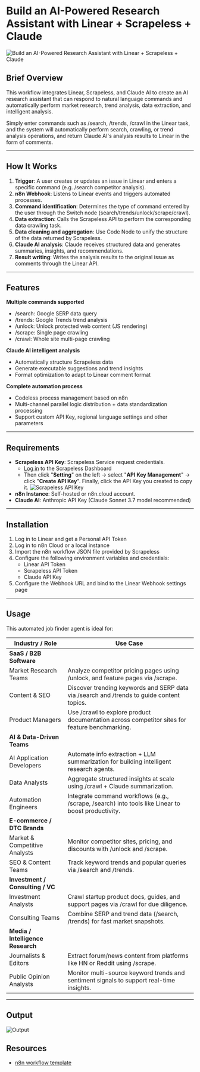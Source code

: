 # Build an AI-Powered Research Assistant with Linear + Scrapeless + Claude

![Build an AI-Powered Research Assistant with Linear + Scrapeless + Claude](./ai-powered-research-assistant.png)

## Brief Overview

This workflow integrates Linear, Scrapeless, and Claude AI to create an AI research assistant that can respond to natural language commands and automatically perform market research, trend analysis, data extraction, and intelligent analysis.

Simply enter commands such as /search, /trends, /crawl in the Linear task, and the system will automatically perform search, crawling, or trend analysis operations, and return Claude AI's analysis results to Linear in the form of comments.

---

## How It Works

1. **Trigger**: A user creates or updates an issue in Linear and enters a specific command (e.g. /search competitor analysis).
2. **n8n Webhook**: Listens to Linear events and triggers automated processes.
3. **Command identification**: Determines the type of command entered by the user through the Switch node (search/trends/unlock/scrape/crawl).
4. **Data extraction**: Calls the Scrapeless API to perform the corresponding data crawling task.
5. **Data cleaning and aggregation**: Use Code Node to unify the structure of the data returned by Scrapeless.
6. **Claude AI analysis**: Claude receives structured data and generates summaries, insights, and recommendations.
7. **Result writing**: Writes the analysis results to the original issue as comments through the Linear API.

---

## Features

**Multiple commands supported**

- /search: Google SERP data query
- /trends: Google Trends trend analysis
- /unlock: Unlock protected web content (JS rendering)
- /scrape: Single page crawling
- /crawl: Whole site multi-page crawling

**Claude AI intelligent analysis**

- Automatically structure Scrapeless data
- Generate executable suggestions and trend insights
- Format optimization to adapt to Linear comment format

**Complete automation process**

- Codeless process management based on n8n
- Multi-channel parallel logic distribution + data standardization processing
- Support custom API Key, regional language settings and other parameters

---

## Requirements

- **Scrapeless API Key**: Scrapeless Service request credentials.
  - [Log in](https://app.scrapeless.com/passport/login?utm_source=github&utm_medium=n8n-integration&utm_campaign=ai-powered-research-assistant) to the Scrapeless Dashboard
  - Then click "**Setting**" on the left -> select "**API Key Management**" -> click "**Create API Key**". Finally, click the API Key you created to copy it. ![Scrapeless API Key](../../get-scrapeless-api-key.png)
- **n8n Instance**: Self-hosted or n8n.cloud account.
- **Claude AI**: Anthropic API Key (Claude Sonnet 3.7 model recommended)

---

## Installation

1. Log in to Linear and get a Personal API Token
2. Log in to n8n Cloud or a local instance
3. Import the n8n workflow JSON file provided by Scrapeless
4. Configure the following environment variables and credentials:
   - Linear API Token
   - Scrapeless API Token
   - Claude API Key
5. Configure the Webhook URL and bind to the Linear Webhook settings page

---

## Usage

This automated job finder agent is ideal for:

| **Industry / Role**               | **Use Case**                                                                                       |
| --------------------------------- | -------------------------------------------------------------------------------------------------- |
| **SaaS / B2B Software**           |                                                                                                    |
| Market Research Teams             | Analyze competitor pricing pages using /unlock, and feature pages via /scrape.                     |
| Content & SEO                     | Discover trending keywords and SERP data via /search and /trends to guide content topics.          |
| Product Managers                  | Use /crawl to explore product documentation across competitor sites for feature benchmarking.      |
| **AI & Data-Driven Teams**        |                                                                                                    |
| AI Application Developers         | Automate info extraction + LLM summarization for building intelligent research agents.             |
| Data Analysts                     | Aggregate structured insights at scale using /crawl + Claude summarization.                        |
| Automation Engineers              | Integrate command workflows (e.g., /scrape, /search) into tools like Linear to boost productivity. |
| **E-commerce / DTC Brands**       |                                                                                                    |
| Market & Competitive Analysts     | Monitor competitor sites, pricing, and discounts with /unlock and /scrape.                         |
| SEO & Content Teams               | Track keyword trends and popular queries via /search and /trends.                                  |
| **Investment / Consulting / VC**  |                                                                                                    |
| Investment Analysts               | Crawl startup product docs, guides, and support pages via /crawl for due diligence.                |
| Consulting Teams                  | Combine SERP and trend data (/search, /trends) for fast market snapshots.                          |
| **Media / Intelligence Research** |                                                                                                    |
| Journalists & Editors             | Extract forum/news content from platforms like HN or Reddit using /scrape.                         |
| Public Opinion Analysts           | Monitor multi-source keyword trends and sentiment signals to support real-time insights.           |

---

## Output

![Output](./linear-output.png)

## Resources

- [n8n workflow template](./workflow-template.json)
